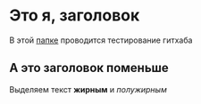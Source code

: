 # Это я, заголовок

В этой <a href = "file.txt">папке</a> проводится тестирование гитхаба

## А это заголовок поменьше

Выделяем текст **жирным** и _полужирным_ 

